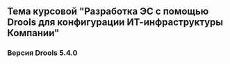 ## Тема курсовой "Разработка ЭС с помощью Drools для конфигурации ИТ-инфраструктуры Компании"

### Версия Drools 5.4.0
